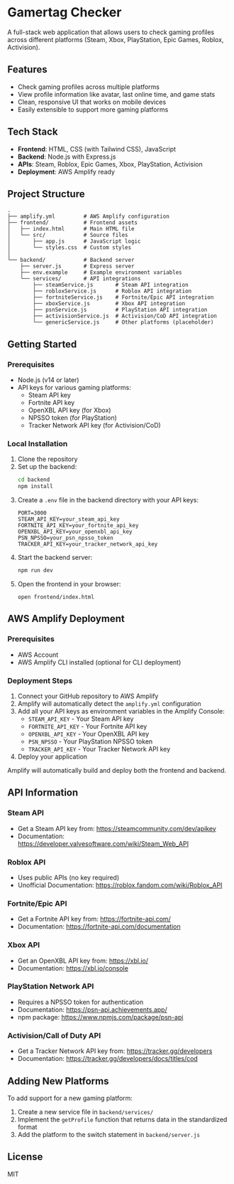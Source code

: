 # Gamertag Checker

A full-stack web application that allows users to check gaming profiles across different platforms (Steam, Xbox, PlayStation, Epic Games, Roblox, Activision).

## Features

- Check gaming profiles across multiple platforms
- View profile information like avatar, last online time, and game stats
- Clean, responsive UI that works on mobile devices
- Easily extensible to support more gaming platforms

## Tech Stack

- **Frontend**: HTML, CSS (with Tailwind CSS), JavaScript
- **Backend**: Node.js with Express.js
- **APIs**: Steam, Roblox, Epic Games, Xbox, PlayStation, Activision
- **Deployment**: AWS Amplify ready

## Project Structure

```
.
├── amplify.yml         # AWS Amplify configuration
├── frontend/           # Frontend assets
│   ├── index.html      # Main HTML file
│   └── src/            # Source files
│       ├── app.js      # JavaScript logic
│       └── styles.css  # Custom styles
│
└── backend/            # Backend server
    ├── server.js       # Express server
    ├── env.example     # Example environment variables
    └── services/       # API integrations
        ├── steamService.js       # Steam API integration
        ├── robloxService.js      # Roblox API integration
        ├── fortniteService.js    # Fortnite/Epic API integration
        ├── xboxService.js        # Xbox API integration
        ├── psnService.js         # PlayStation API integration
        ├── activisionService.js  # Activision/CoD API integration
        └── genericService.js     # Other platforms (placeholder)
```

## Getting Started

### Prerequisites

- Node.js (v14 or later)
- API keys for various gaming platforms:
  - Steam API key
  - Fortnite API key
  - OpenXBL API key (for Xbox)
  - NPSSO token (for PlayStation)
  - Tracker Network API key (for Activision/CoD)

### Local Installation

1. Clone the repository
2. Set up the backend:
   ```bash
   cd backend
   npm install
   ```
3. Create a `.env` file in the backend directory with your API keys:
   ```
   PORT=3000
   STEAM_API_KEY=your_steam_api_key
   FORTNITE_API_KEY=your_fortnite_api_key
   OPENXBL_API_KEY=your_openxbl_api_key
   PSN_NPSSO=your_psn_npsso_token
   TRACKER_API_KEY=your_tracker_network_api_key
   ```
4. Start the backend server:
   ```bash
   npm run dev
   ```
5. Open the frontend in your browser:
   ```
   open frontend/index.html
   ```

## AWS Amplify Deployment

### Prerequisites

- AWS Account
- AWS Amplify CLI installed (optional for CLI deployment)

### Deployment Steps

1. Connect your GitHub repository to AWS Amplify
2. Amplify will automatically detect the `amplify.yml` configuration
3. Add all your API keys as environment variables in the Amplify Console:
   - `STEAM_API_KEY` - Your Steam API key
   - `FORTNITE_API_KEY` - Your Fortnite API key
   - `OPENXBL_API_KEY` - Your OpenXBL API key
   - `PSN_NPSSO` - Your PlayStation NPSSO token
   - `TRACKER_API_KEY` - Your Tracker Network API key
4. Deploy your application

Amplify will automatically build and deploy both the frontend and backend.

## API Information

### Steam API
- Get a Steam API key from: https://steamcommunity.com/dev/apikey
- Documentation: https://developer.valvesoftware.com/wiki/Steam_Web_API

### Roblox API
- Uses public APIs (no key required)
- Unofficial Documentation: https://roblox.fandom.com/wiki/Roblox_API

### Fortnite/Epic API
- Get a Fortnite API key from: https://fortnite-api.com/
- Documentation: https://fortnite-api.com/documentation

### Xbox API
- Get an OpenXBL API key from: https://xbl.io/
- Documentation: https://xbl.io/console

### PlayStation Network API
- Requires a NPSSO token for authentication
- Documentation: https://psn-api.achievements.app/
- npm package: https://www.npmjs.com/package/psn-api

### Activision/Call of Duty API
- Get a Tracker Network API key from: https://tracker.gg/developers
- Documentation: https://tracker.gg/developers/docs/titles/cod

## Adding New Platforms

To add support for a new gaming platform:

1. Create a new service file in `backend/services/`
2. Implement the `getProfile` function that returns data in the standardized format
3. Add the platform to the switch statement in `backend/server.js`

## License

MIT
